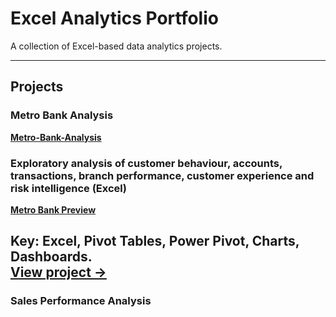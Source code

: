 # Excel Analytics Portfolio

A collection of Excel-based data analytics projects.

---

## Projects

### Metro Bank Analysis
[**Metro-Bank-Analysis**](https://github.com/Opelobami/Metro-Bank-Analysis)

### Exploratory analysis of customer behaviour, accounts, transactions, branch performance, customer experience and risk intelligence (Excel)
[**Metro Bank Preview**](https://drive.google.com/file/d/10fwCZhNc0X_CaiMkOLef-wkvn3ihicgA/view?usp=drive_link)

**Key:** Excel, Pivot Tables, Power Pivot, Charts, Dashboards.  
[View project →](https://github.com/Opelobami/Metro-Bank-Analysis)
---

### Sales Performance Analysis
